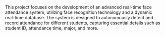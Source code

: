 This project focuses on the development of an advanced real-time face attendance system, 
utilizing face recognition technology and a dynamic real-time database.
The system is designed to autonomously detect and record attendance for different students, 
capturing essential details such as student ID, attendance time, major, and more. ​
